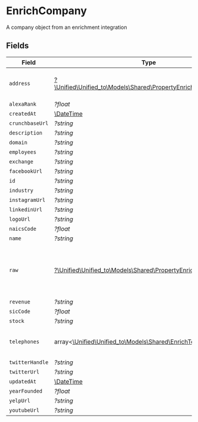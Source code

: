 # EnrichCompany

A company object from an enrichment integration


## Fields

| Field                                                                                                                  | Type                                                                                                                   | Required                                                                                                               | Description                                                                                                            |
| ---------------------------------------------------------------------------------------------------------------------- | ---------------------------------------------------------------------------------------------------------------------- | ---------------------------------------------------------------------------------------------------------------------- | ---------------------------------------------------------------------------------------------------------------------- |
| `address`                                                                                                              | [?\Unified\Unified_to\Models\Shared\PropertyEnrichCompanyAddress](../../Models/Shared/PropertyEnrichCompanyAddress.md) | :heavy_minus_sign:                                                                                                     | The address of the company                                                                                             |
| `alexaRank`                                                                                                            | *?float*                                                                                                               | :heavy_minus_sign:                                                                                                     | N/A                                                                                                                    |
| `createdAt`                                                                                                            | [\DateTime](https://www.php.net/manual/en/class.datetime.php)                                                          | :heavy_minus_sign:                                                                                                     | N/A                                                                                                                    |
| `crunchbaseUrl`                                                                                                        | *?string*                                                                                                              | :heavy_minus_sign:                                                                                                     | N/A                                                                                                                    |
| `description`                                                                                                          | *?string*                                                                                                              | :heavy_minus_sign:                                                                                                     | N/A                                                                                                                    |
| `domain`                                                                                                               | *?string*                                                                                                              | :heavy_minus_sign:                                                                                                     | N/A                                                                                                                    |
| `employees`                                                                                                            | *?string*                                                                                                              | :heavy_minus_sign:                                                                                                     | N/A                                                                                                                    |
| `exchange`                                                                                                             | *?string*                                                                                                              | :heavy_minus_sign:                                                                                                     | N/A                                                                                                                    |
| `facebookUrl`                                                                                                          | *?string*                                                                                                              | :heavy_minus_sign:                                                                                                     | N/A                                                                                                                    |
| `id`                                                                                                                   | *?string*                                                                                                              | :heavy_minus_sign:                                                                                                     | N/A                                                                                                                    |
| `industry`                                                                                                             | *?string*                                                                                                              | :heavy_minus_sign:                                                                                                     | N/A                                                                                                                    |
| `instagramUrl`                                                                                                         | *?string*                                                                                                              | :heavy_minus_sign:                                                                                                     | N/A                                                                                                                    |
| `linkedinUrl`                                                                                                          | *?string*                                                                                                              | :heavy_minus_sign:                                                                                                     | N/A                                                                                                                    |
| `logoUrl`                                                                                                              | *?string*                                                                                                              | :heavy_minus_sign:                                                                                                     | N/A                                                                                                                    |
| `naicsCode`                                                                                                            | *?float*                                                                                                               | :heavy_minus_sign:                                                                                                     | N/A                                                                                                                    |
| `name`                                                                                                                 | *?string*                                                                                                              | :heavy_minus_sign:                                                                                                     | N/A                                                                                                                    |
| `raw`                                                                                                                  | [?\Unified\Unified_to\Models\Shared\PropertyEnrichCompanyRaw](../../Models/Shared/PropertyEnrichCompanyRaw.md)         | :heavy_minus_sign:                                                                                                     | The raw data returned by the integration for this company                                                              |
| `revenue`                                                                                                              | *?string*                                                                                                              | :heavy_minus_sign:                                                                                                     | N/A                                                                                                                    |
| `sicCode`                                                                                                              | *?float*                                                                                                               | :heavy_minus_sign:                                                                                                     | N/A                                                                                                                    |
| `stock`                                                                                                                | *?string*                                                                                                              | :heavy_minus_sign:                                                                                                     | N/A                                                                                                                    |
| `telephones`                                                                                                           | array<[\Unified\Unified_to\Models\Shared\EnrichTelephone](../../Models/Shared/EnrichTelephone.md)>                     | :heavy_minus_sign:                                                                                                     | An array of telephones for this company                                                                                |
| `twitterHandle`                                                                                                        | *?string*                                                                                                              | :heavy_minus_sign:                                                                                                     | N/A                                                                                                                    |
| `twitterUrl`                                                                                                           | *?string*                                                                                                              | :heavy_minus_sign:                                                                                                     | N/A                                                                                                                    |
| `updatedAt`                                                                                                            | [\DateTime](https://www.php.net/manual/en/class.datetime.php)                                                          | :heavy_minus_sign:                                                                                                     | N/A                                                                                                                    |
| `yearFounded`                                                                                                          | *?float*                                                                                                               | :heavy_minus_sign:                                                                                                     | N/A                                                                                                                    |
| `yelpUrl`                                                                                                              | *?string*                                                                                                              | :heavy_minus_sign:                                                                                                     | N/A                                                                                                                    |
| `youtubeUrl`                                                                                                           | *?string*                                                                                                              | :heavy_minus_sign:                                                                                                     | N/A                                                                                                                    |